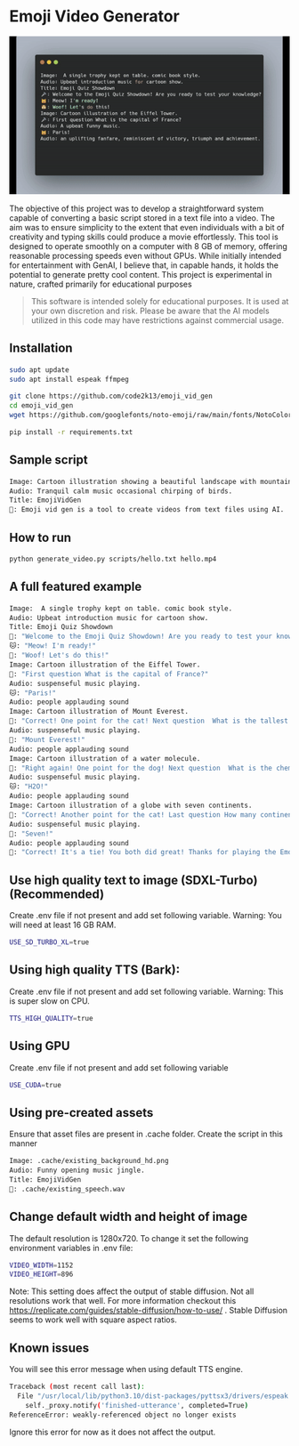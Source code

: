 # Emoji Video Generator

![sample script converted to video](emoji_vid_generator.gif)

The objective of this project was to develop a straightforward system capable of converting a basic script stored in a text file into a video. The aim was to ensure simplicity to the extent that even individuals with a bit of creativity and typing skills could produce a movie effortlessly. This tool is designed to operate smoothly on a computer with 8 GB of memory, offering reasonable processing speeds even without GPUs. While initially intended for entertainment with GenAI, I believe that, in capable hands, it holds the potential to generate pretty cool content. This project is experimental in nature, crafted primarily for educational purposes

> This software is intended solely for educational purposes. It is used at your own discretion and risk. Please be aware that the AI models utilized in this code may have restrictions against commercial usage.

## Installation


```bash
sudo apt update
sudo apt install espeak ffmpeg

```

```bash
git clone https://github.com/code2k13/emoji_vid_gen
cd emoji_vid_gen
wget https://github.com/googlefonts/noto-emoji/raw/main/fonts/NotoColorEmoji.ttf
```


```bash
pip install -r requirements.txt
```

## Sample script

```bash
Image: Cartoon illustration showing a beautiful landscape with mountains and a road.
Audio: Tranquil calm music occasional chirping of birds.
Title: EmojiVidGen
🐼: Emoji vid gen is a tool to create videos from text files using AI.
```


## How to run

```bash
python generate_video.py scripts/hello.txt hello.mp4
```

## A full featured example

```bash
Image:  A single trophy kept on table. comic book style.
Audio: Upbeat introduction music for cartoon show.
Title: Emoji Quiz Showdown
🎤: "Welcome to the Emoji Quiz Showdown! Are you ready to test your knowledge?"
🐱: "Meow! I'm ready!"
🐶: "Woof! Let's do this!"
Image: Cartoon illustration of the Eiffel Tower.
🎤: "First question What is the capital of France?"
Audio: suspenseful music playing.
🐱: "Paris!"
Audio: people applauding sound
Image: Cartoon illustration of Mount Everest.
🎤: "Correct! One point for the cat! Next question  What is the tallest mountain in the world?"
Audio: suspenseful music playing.
🐶: "Mount Everest!"
Audio: people applauding sound
Image: Cartoon illustration of a water molecule.
🎤: "Right again! One point for the dog! Next question  What is the chemical symbol for water?"
Audio: suspenseful music playing.
🐱: "H2O!"
Audio: people applauding sound
Image: Cartoon illustration of a globe with seven continents.
🎤: "Correct! Another point for the cat! Last question How many continents are there on Earth?"
Audio: suspenseful music playing.
🐶: "Seven!"
Audio: people applauding sound
🎤: "Correct! It's a tie! You both did great! Thanks for playing the Emoji Quiz Showdown!"
```

## Use high quality text to image (SDXL-Turbo)(Recommended)

Create .env file if not present and add set following variable. 
Warning: You will need at least 16 GB RAM.
```bash
USE_SD_TURBO_XL=true
```

## Using high quality TTS (Bark):

Create .env file if not present and add set following variable. 
Warning: This is super slow on CPU.

```bash
TTS_HIGH_QUALITY=true
```

## Using GPU

Create .env file if not present and add set following variable

```bash
USE_CUDA=true
```

## Using pre-created assets

Ensure that asset files are present in .cache folder. Create the script in this manner

```bash
Image: .cache/existing_background_hd.png
Audio: Funny opening music jingle.
Title: EmojiVidGen
🐼: .cache/existing_speech.wav
```

## Change default width and height of image

The default resolution is 1280x720. To change it set the following environment  variables in .env file:

```bash
VIDEO_WIDTH=1152 
VIDEO_HEIGHT=896
```

Note: This setting does affect the output of stable diffusion. Not all resolutions work that well. For  more information checkout this
 https://replicate.com/guides/stable-diffusion/how-to-use/ . Stable Diffusion seems to work well with square aspect ratios.


## Known issues

You will see this error message when using default TTS engine. 

```bash
Traceback (most recent call last):
  File "/usr/local/lib/python3.10/dist-packages/pyttsx3/drivers/espeak.py", line 171, in _onSynth
    self._proxy.notify('finished-utterance', completed=True)
ReferenceError: weakly-referenced object no longer exists
```

Ignore this error for now as it does not affect the output.